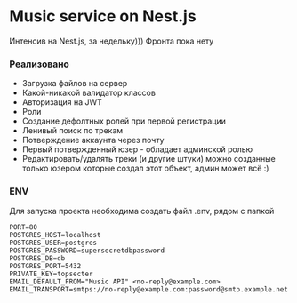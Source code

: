 # Music service on Nest.js
Интенсив на Nest.js, за недельку))) Фронта пока нету

### Реализовано
- Загрузка файлов на сервер
- Какой-никакой валидатор классов
- Авторизация на JWT
- Роли
- Создание дефолтных ролей при первой регистрации
- Ленивый поиск по трекам
- Потверждение аккаунта через почту
- Первый потвержденный юзер - обладает админской ролью
- Редактировать/удалять треки (и другие штуки) можно созданные только юзером которые создал этот объект, админ может всё :)

### ENV
Для запуска проекта необходима создать файл .env, рядом с папкой 
```env
PORT=80
POSTGRES_HOST=localhost
POSTGRES_USER=postgres
POSTGRES_PASSWORD=supersecretdbpassword
POSTGRES_DB=db
POSTGRES_PORT=5432
PRIVATE_KEY=topsecter
EMAIL_DEFAULT_FROM="Music API" <no-reply@example.com>
EMAIL_TRANSPORT=smtps://no-reply@example.com:password@smtp.example.net
```